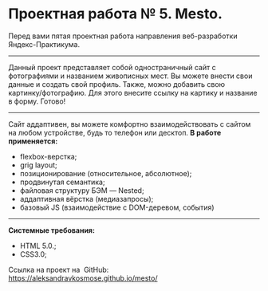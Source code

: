# Проектная работа № 5. Mesto.

Перед вами пятая проектная работа направления веб-разработки Яндекс-Практикума.
***
Данный проект представляет собой одностраничный сайт с фотографиями и названием живописных мест. 
Вы можете внести свои данные и создать свой профиль. Также, можно добавить свою картинку/фотографию. Для этого внесите ссылку на картику и название в форму. Готово!
***
Сайт аддаптивен, вы можете комфортно взаимодействовать с сайтом на любом устройстве, будь то телефон или десктоп.
**В работе применяется:**
* flexbox-верстка;
* grig layout;
* позиционирование (относительное, абсолютное);
* продвинутая семантика;
* файловая структуру БЭМ — Nested;
* аддаптивная вёрстка (медиазапросы);
* базовый JS (взаимодействие с DOM-деревом, события)

***
**Системные требования:**
* HTML 5.0.;
* CSS3.0;

Ссылка на проект на  GitHub: https://aleksandravkosmose.github.io/mesto/